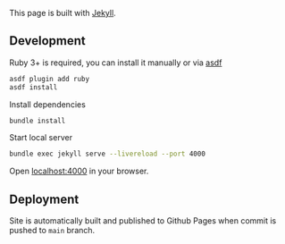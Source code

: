 This page is built with [Jekyll](https://jekyllrb.com/).

## Development

Ruby 3+ is required, you can install it manually or via [asdf](https://asdf-vm.com)

```bash
asdf plugin add ruby
asdf install
```

Install dependencies

```bash
bundle install
```

Start local server

```bash
bundle exec jekyll serve --livereload --port 4000
```

Open [localhost:4000](http://localhost:4000) in your browser.

## Deployment

Site is automatically built and published to Github Pages when commit is pushed to `main` branch.
